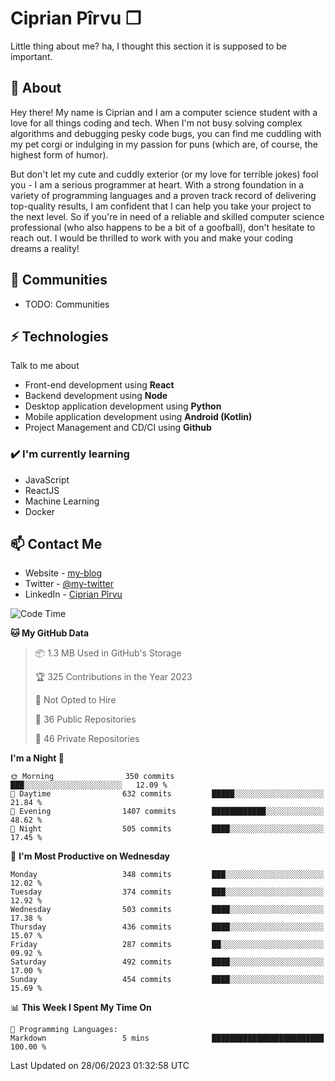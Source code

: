 # Ciprian Pîrvu ❐

Little thing about me? ha, I thought this section it is supposed to be important.

## 🧐 About

Hey there! My name is Ciprian and I am a computer science student with a love for all things coding and tech. When I'm not busy solving complex algorithms and debugging pesky code bugs, you can find me cuddling with my pet corgi or indulging in my passion for puns (which are, of course, the highest form of humor).

But don't let my cute and cuddly exterior (or my love for terrible jokes) fool you - I am a serious programmer at heart. With a strong foundation in a variety of programming languages and a proven track record of delivering top-quality results, I am confident that I can help you take your project to the next level. So if you're in need of a reliable and skilled computer science professional (who also happens to be a bit of a goofball), don't hesitate to reach out. I would be thrilled to work with you and make your coding dreams a reality!

## 👯 Communities

-   TODO: Communities

## ⚡ Technologies

Talk to me about

-   Front-end development using **React**
-   Backend development using **Node**
-   Desktop application development using **Python**
-   Mobile application development using **Android (Kotlin)**
-   Project Management and CD/CI using **Github**

### ✔️ I'm currently learning

-   JavaScript
-   ReactJS
-   Machine Learning
-   Docker

## 📫 Contact Me

-   Website - [my-blog]()
-   Twitter - [@my-twitter]()
-   LinkedIn - [Ciprian Pîrvu](https://www.linkedin.com/in/p%C3%AErvu-ciprian-cristian-4415991b1/)

<!--START_SECTION:waka-->
![Code Time](http://img.shields.io/badge/Code%20Time-1%2C782%20hrs%205%20mins-blue)

**🐱 My GitHub Data** 

> 📦 1.3 MB Used in GitHub's Storage 
 > 
> 🏆 325 Contributions in the Year 2023
 > 
> 🚫 Not Opted to Hire
 > 
> 📜 36 Public Repositories 
 > 
> 🔑 46 Private Repositories 
 > 
**I'm a Night 🦉** 

```text
🌞 Morning                350 commits         ███░░░░░░░░░░░░░░░░░░░░░░   12.09 % 
🌆 Daytime                632 commits         █████░░░░░░░░░░░░░░░░░░░░   21.84 % 
🌃 Evening                1407 commits        ████████████░░░░░░░░░░░░░   48.62 % 
🌙 Night                  505 commits         ████░░░░░░░░░░░░░░░░░░░░░   17.45 % 
```
📅 **I'm Most Productive on Wednesday** 

```text
Monday                   348 commits         ███░░░░░░░░░░░░░░░░░░░░░░   12.02 % 
Tuesday                  374 commits         ███░░░░░░░░░░░░░░░░░░░░░░   12.92 % 
Wednesday                503 commits         ████░░░░░░░░░░░░░░░░░░░░░   17.38 % 
Thursday                 436 commits         ████░░░░░░░░░░░░░░░░░░░░░   15.07 % 
Friday                   287 commits         ██░░░░░░░░░░░░░░░░░░░░░░░   09.92 % 
Saturday                 492 commits         ████░░░░░░░░░░░░░░░░░░░░░   17.00 % 
Sunday                   454 commits         ████░░░░░░░░░░░░░░░░░░░░░   15.69 % 
```


📊 **This Week I Spent My Time On** 

```text
💬 Programming Languages: 
Markdown                 5 mins              █████████████████████████   100.00 % 
```


 Last Updated on 28/06/2023 01:32:58 UTC
<!--END_SECTION:waka-->
